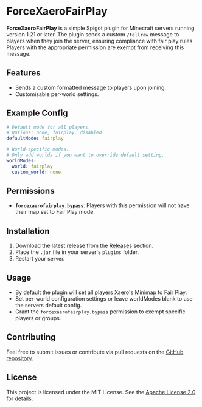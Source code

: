 
# ForceXaeroFairPlay

**ForceXaeroFairPlay** is a simple Spigot plugin for Minecraft servers running version 1.21 or later. The plugin sends a custom `/tellraw` message to players when they join the server, ensuring compliance with fair play rules. Players with the appropriate permission are exempt from receiving this message.

## Features
- Sends a custom formatted message to players upon joining.
- Customisable per-world settings.

## Example Config

```yaml
# Default mode for all players.
# Options: none, fairplay, disabled
defaultMode: fairplay

# World-specific modes. 
# Only add worlds if you want to override default setting.
worldModes:
  world: fairplay
  custom_world: none
```

## Permissions
- **`forcexaerofairplay.bypass`**: Players with this permission will not have their map set to Fair Play mode.

## Installation
1. Download the latest release from the [Releases](https://github.com/Alfie51m/ForceXaeroFairPlay/releases) section.
2. Place the `.jar` file in your server's `plugins` folder.
3. Restart your server.

## Usage
- By default the plugin will set all players Xaero's Minimap to Fair Play.
- Set per-world configuration settings or leave worldModes blank to use the servers default config.
- Grant the `forcexaerofairplay.bypass` permission to exempt specific players or groups.

## Contributing
Feel free to submit issues or contribute via pull requests on the [GitHub repository](https://github.com/Alfie51m/ForceXaeroFairPlay).

## License
This project is licensed under the MIT License. See the [Apache License 2.0](https://www.apache.org/licenses/LICENSE-2.0.txt) for details.
